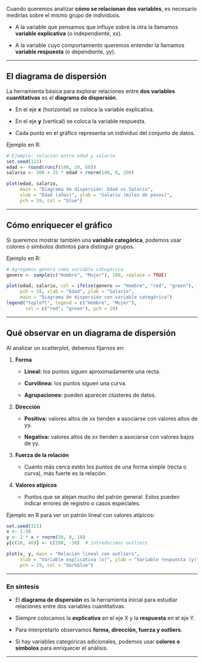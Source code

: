 
Cuando queremos analizar **cómo se relacionan dos variables**, es necesario medirlas sobre el mismo grupo de individuos.

- A la variable que pensamos que influye sobre la otra la llamamos **variable explicativa** (o independiente, xx).
    
- A la variable cuyo comportamiento queremos entender la llamamos **variable respuesta** (o dependiente, yy).
    

---

## El diagrama de dispersión

La herramienta básica para explorar relaciones entre **dos variables cuantitativas** es el **diagrama de dispersión**.

- En el eje **x** (horizontal) se coloca la variable explicativa.
    
- En el eje **y** (vertical) se coloca la variable respuesta.
    
- Cada punto en el gráfico representa un individuo del conjunto de datos.
    

Ejemplo en R:

```r
# Ejemplo: relación entre edad y salario
set.seed(123)
edad <- round(runif(100, 20, 60))
salario <- 300 + 15 * edad + rnorm(100, 0, 200)

plot(edad, salario,
     main = "Diagrama de dispersión: Edad vs Salario",
     xlab = "Edad (años)", ylab = "Salario (miles de pesos)",
     pch = 19, col = "blue")
```

---

## Cómo enriquecer el gráfico

Si queremos mostrar también una **variable categórica**, podemos usar colores o símbolos distintos para distinguir grupos.

Ejemplo en R:

```r
# Agregamos género como variable categórica
genero <- sample(c("Hombre", "Mujer"), 100, replace = TRUE)

plot(edad, salario, col = ifelse(genero == "Hombre", "red", "green"),
     pch = 19, xlab = "Edad", ylab = "Salario",
     main = "Diagrama de dispersión con variable categórica")
legend("topleft", legend = c("Hombre", "Mujer"),
       col = c("red", "green"), pch = 19)
```

---

## Qué observar en un diagrama de dispersión

Al analizar un scatterplot, debemos fijarnos en:

1. **Forma**
    
    - **Lineal:** los puntos siguen aproximadamente una recta.
        
    - **Curvilínea:** los puntos siguen una curva.
        
    - **Agrupaciones:** pueden aparecer clústeres de datos.
        
2. **Dirección**
    
    - **Positiva:** valores altos de xx tienden a asociarse con valores altos de yy.
        
    - **Negativa:** valores altos de xx tienden a asociarse con valores bajos de yy.
        
3. **Fuerza de la relación**
    
    - Cuanto más cerca estén los puntos de una forma simple (recta o curva), más fuerte es la relación.
        
4. **Valores atípicos**
    
    - Puntos que se alejan mucho del patrón general. Estos pueden indicar errores de registro o casos especiales.
        

Ejemplo en R para ver un patrón lineal con valores atípicos:

```r
set.seed(321)
x <- 1:50
y <- 2 * x + rnorm(50, 0, 10)
y[c(10, 40)] <- c(200, -50)  # introducimos outliers

plot(x, y, main = "Relación lineal con outliers",
     xlab = "Variable explicativa (x)", ylab = "Variable respuesta (y)",
     pch = 19, col = "darkblue")
```

---

### En síntesis

- El **diagrama de dispersión** es la herramienta inicial para estudiar relaciones entre dos variables cuantitativas.
    
- Siempre colocamos la **explicativa** en el eje X y la **respuesta** en el eje Y.
    
- Para interpretarlo observamos **forma, dirección, fuerza y outliers**.
    
- Si hay variables categóricas adicionales, podemos usar **colores o símbolos** para enriquecer el análisis.

---

